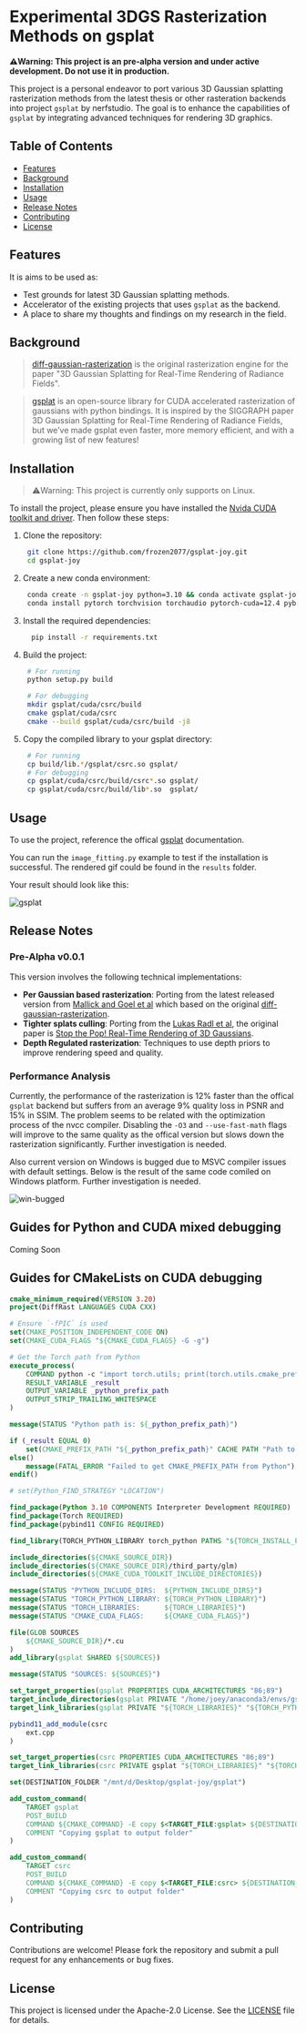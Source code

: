 # Experimental 3DGS Rasterization Methods on gsplat

**⚠️Warning: This project is an pre-alpha version and under active development. Do not use it in production.**

This project is a personal endeavor to port various 3D Gaussian splatting rasterization methods from the latest thesis or other rasteration backends into project `gsplat` by nerfstudio. The goal is to enhance the capabilities of `gsplat` by integrating advanced techniques for rendering 3D graphics. 


## Table of Contents

- [Features](#features)
- [Background](#background)
- [Installation](#installation)
- [Usage](#usage)
- [Release Notes](#release-notes)
- [Contributing](#contributing)
- [License](#license)

## Features
It is aims to be used as:
- Test grounds for latest 3D Gaussian splatting methods. 
- Accelerator of the existing projects that uses `gsplat` as the backend.
- A place to share my thoughts and findings on my research in the field.

## Background

> [diff-gaussian-rasterization](https://github.com/graphdeco-inria/diff-gaussian-rasterization) is the original rasterization engine for the paper "3D Gaussian Splatting for Real-Time Rendering of Radiance Fields".

> [gsplat](http://www.gsplat.studio/) is an open-source library for CUDA accelerated rasterization of gaussians with python bindings. It is inspired by the SIGGRAPH paper 3D Gaussian Splatting for Real-Time Rendering of Radiance Fields, but we’ve made gsplat even faster, more memory efficient, and with a growing list of new features!

## Installation

> ⚠️Warning: This project is currently only supports on Linux.

To install the project, please ensure you have installed the [Nvida CUDA toolkit and driver](https://developer.nvidia.com/cuda-downloads). Then follow these steps:

1. Clone the repository:
   ```bash
    git clone https://github.com/frozen2077/gsplat-joy.git
    cd gsplat-joy
   ```
2. Create a new conda environment:  
   ```bash
    conda create -n gsplat-joy python=3.10 && conda activate gsplat-joy
    conda install pytorch torchvision torchaudio pytorch-cuda=12.4 pybind11 -c pytorch -c nvidia
   ```

3. Install the required dependencies:
   ```bash
     pip install -r requirements.txt
   ```

3. Build the project:
   ```bash
    # For running
    python setup.py build

    # For debugging
    mkdir gsplat/cuda/csrc/build
    cmake gsplat/cuda/csrc
    cmake --build gsplat/cuda/csrc/build -j8
   ```

4. Copy the compiled library to your gsplat directory:
   ```bash
    # For running
    cp build/lib.*/gsplat/csrc.so gsplat/
    # For debugging
    cp gsplat/cuda/csrc/build/csrc*.so gsplat/
    cp gsplat/cuda/csrc/build/lib*.so  gsplat/
   ```

## Usage

To use the project, reference the offical [gsplat](https://docs.gsplat.studio/main/examples/colmap.html) documentation.

You can run the `image_fitting.py` example to test if the installation is successful. The rendered gif could be found in the `results` folder.

Your result should look like this:

![gsplat](pic/official.gif)

## Release Notes

### Pre-Alpha v0.0.1 
This version involves the following technical implementations:

- **Per Gaussian based rasterization**: Porting from the latest released version from [Mallick and Goel et al](https://github.com/humansensinglab/taming-3dgs) which based on the original [diff-gaussian-rasterization](https://github.com/graphdeco-inria/diff-gaussian-rasterization).
- **Tighter splats culling**: Porting from the [Lukas Radl et al](https://github.com/r4dl/StopThePop), the original paper is [Stop the Pop! Real-Time Rendering of 3D Gaussians](https://arxiv.org/abs/2308.00719).
- **Depth Regulated rasterization**: Techniques to use depth priors to improve rendering speed and quality.

### Performance Analysis

Currently, the performance of the rasterization is 12% faster than the offical `gsplat` backend but suffers from an average 9% quality loss in PSNR and 15% in SSIM. The problem seems to be related with the optimization process of the nvcc compiler. Disabling the `-O3` and `--use-fast-math` flags will improve to the same quality as the offical version but slows down the rasterization significantly. Further investigation is needed.

Also current version on Windows is bugged due to MSVC compiler issues with default settings. Below is the result of the same code comiled on Windows platform. Further investigation is needed.

![win-bugged](pic/win-bugged.gif)

## Guides for Python and CUDA mixed debugging 

Coming Soon

## Guides for CMakeLists on CUDA debugging 

```cmake
cmake_minimum_required(VERSION 3.20)
project(DiffRast LANGUAGES CUDA CXX)

# Ensure `-fPIC` is used
set(CMAKE_POSITION_INDEPENDENT_CODE ON)
set(CMAKE_CUDA_FLAGS "${CMAKE_CUDA_FLAGS} -G -g")

# Get the Torch path from Python
execute_process(
    COMMAND python -c "import torch.utils; print(torch.utils.cmake_prefix_path)"
    RESULT_VARIABLE _result
    OUTPUT_VARIABLE _python_prefix_path
    OUTPUT_STRIP_TRAILING_WHITESPACE
)

message(STATUS "Python path is: ${_python_prefix_path}")

if (_result EQUAL 0)
    set(CMAKE_PREFIX_PATH "${_python_prefix_path}" CACHE PATH "Path to Torch")
else()
    message(FATAL_ERROR "Failed to get CMAKE_PREFIX_PATH from Python")
endif()

# set(Python_FIND_STRATEGY "LOCATION")

find_package(Python 3.10 COMPONENTS Interpreter Development REQUIRED)
find_package(Torch REQUIRED)
find_package(pybind11 CONFIG REQUIRED)

find_library(TORCH_PYTHON_LIBRARY torch_python PATHS "${TORCH_INSTALL_PREFIX}/lib")

include_directories(${CMAKE_SOURCE_DIR})
include_directories(${CMAKE_SOURCE_DIR}/third_party/glm)
include_directories(${CMAKE_CUDA_TOOLKIT_INCLUDE_DIRECTORIES})

message(STATUS "PYTHON_INCLUDE_DIRS:  ${PYTHON_INCLUDE_DIRS}")
message(STATUS "TORCH_PYTHON_LIBRARY: ${TORCH_PYTHON_LIBRARY}")
message(STATUS "TORCH_LIBRARIES:      ${TORCH_LIBRARIES}")
message(STATUS "CMAKE_CUDA_FLAGS:     ${CMAKE_CUDA_FLAGS}")

file(GLOB SOURCES
    ${CMAKE_SOURCE_DIR}/*.cu
)
add_library(gsplat SHARED ${SOURCES})

message(STATUS "SOURCES: ${SOURCES}")

set_target_properties(gsplat PROPERTIES CUDA_ARCHITECTURES "86;89")
target_include_directories(gsplat PRIVATE "/home/joey/anaconda3/envs/gsplat/include/python3.10")
target_link_libraries(gsplat PRIVATE "${TORCH_LIBRARIES}" "${TORCH_PYTHON_LIBRARY}")

pybind11_add_module(csrc
    ext.cpp 
)

set_target_properties(csrc PROPERTIES CUDA_ARCHITECTURES "86;89")
target_link_libraries(csrc PRIVATE gsplat "${TORCH_LIBRARIES}" "${TORCH_PYTHON_LIBRARY}")

set(DESTINATION_FOLDER "/mnt/d/Desktop/gsplat-joy/gsplat")

add_custom_command(
    TARGET gsplat
    POST_BUILD
    COMMAND ${CMAKE_COMMAND} -E copy $<TARGET_FILE:gsplat> ${DESTINATION_FOLDER}
    COMMENT "Copying gsplat to output folder"
)

add_custom_command(
    TARGET csrc
    POST_BUILD
    COMMAND ${CMAKE_COMMAND} -E copy $<TARGET_FILE:csrc> ${DESTINATION_FOLDER}
    COMMENT "Copying csrc to output folder"
)
```

## Contributing

Contributions are welcome! Please fork the repository and submit a pull request for any enhancements or bug fixes.

## License

This project is licensed under the Apache-2.0 License. See the [LICENSE](LICENSE) file for details.